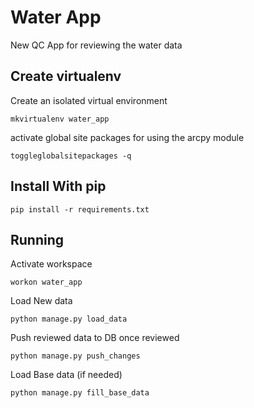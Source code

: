 # Water App

New QC App for reviewing the water data


## Create virtualenv

Create an isolated virtual environment

    mkvirtualenv water_app

activate global site packages for using the arcpy module

    toggleglobalsitepackages -q

## Install With pip

    pip install -r requirements.txt

## Running

Activate workspace

    workon water_app

Load New data

    python manage.py load_data

Push reviewed data to DB once reviewed

    python manage.py push_changes

Load Base data (if needed)

    python manage.py fill_base_data
